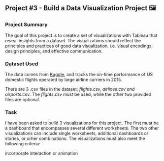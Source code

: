 ## Project #3 - Build a Data Visualization Project 🖼️

### Project Summary
The goal of this project is to create a set of visualizations with Tableau that reveal insights from a dataset. The visualizations should reflect the principles and practices of good data visualization, i.e. visual encodings, design principles, and effective communication.

### Dataset Used
The data comes from [Kaggle](https://www.kaggle.com/datasets/usdot/flight-delays), and tracks the on-time performance of US domestic flights operated by large airline carriers in 2015. 

There are 3 .csv files in the dataset; _flights.csv, airlines.csv and airports.csv_. The _flights.csv_ must be used, while the other two provided files are optional.

### Task
I have been asked to build 3 visualizations for this project. The first must be a dashboard that encompasses several different worksheets. The two other visualizations can include single worksheets, additional dashboards or stories, or orher combinations. The visualizations must also meet the following criteria:

incorporate interaction or animation 